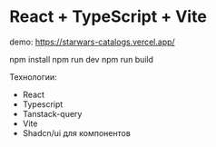 # React + TypeScript + Vite

demo: https://starwars-catalogs.vercel.app/

npm install
npm run dev
npm run build

Технологии: 
- React
- Typescript
- Tanstack-query
- Vite
- Shadcn/ui для компонентов
